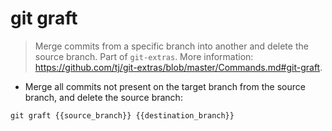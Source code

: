 # git graft

> Merge commits from a specific branch into another and delete the source branch.
> Part of `git-extras`.
> More information: <https://github.com/tj/git-extras/blob/master/Commands.md#git-graft>.

- Merge all commits not present on the target branch from the source branch, and delete the source branch:

`git graft {{source_branch}} {{destination_branch}}`
